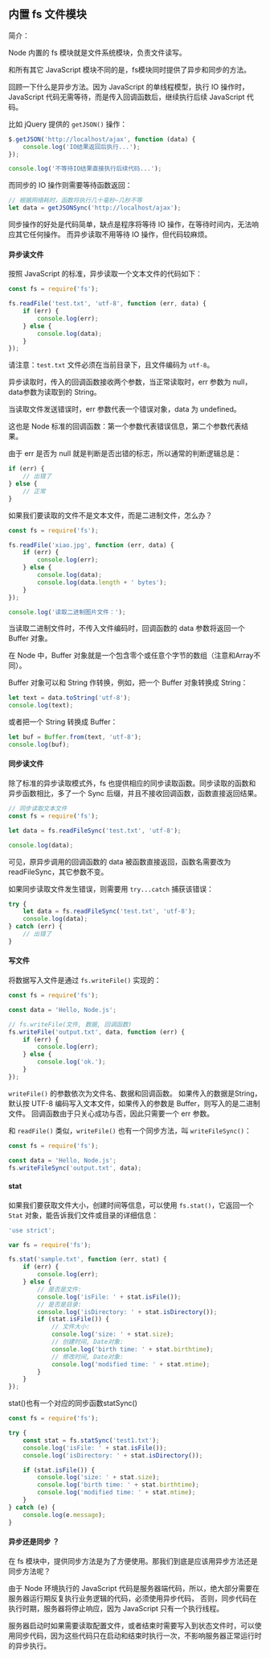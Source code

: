 ## 内置 fs 文件模块

简介：

Node 内置的 fs 模块就是文件系统模块，负责文件读写。

和所有其它 JavaScript 模块不同的是，fs模块同时提供了异步和同步的方法。

回顾一下什么是异步方法。因为 JavaScript 的单线程模型，执行 IO 操作时，JavaScript 代码无需等待，而是传入回调函数后，继续执行后续 JavaScript 代码。

比如 jQuery 提供的 `getJSON()` 操作：

```javascript
$.getJSON('http://localhost/ajax', function (data) {
    console.log('IO结果返回后执行...'); 
});

console.log('不等待IO结果直接执行后续代码...');
```

而同步的 IO 操作则需要等待函数返回：

```javascript
// 根据网络耗时，函数将执行几十毫秒~几秒不等
let data = getJSONSync('http://localhost/ajax');
```

同步操作的好处是代码简单，缺点是程序将等待 IO 操作，在等待时间内，无法响应其它任何操作。
而异步读取不用等待 IO 操作，但代码较麻烦。

#### 异步读文件

按照 JavaScript 的标准，异步读取一个文本文件的代码如下：

```javascript
const fs = require('fs');

fs.readFile('test.txt', 'utf-8', function (err, data) {
    if (err) {
        console.log(err);
    } else {
        console.log(data);
    }
});
```

请注意：`test.txt` 文件必须在当前目录下，且文件编码为 `utf-8`。

异步读取时，传入的回调函数接收两个参数，当正常读取时，err 参数为 null，data参数为读取到的 String。

当读取文件发送错误时，err 参数代表一个错误对象，data 为 undefined。

这也是 Node 标准的回调函数：第一个参数代表错误信息，第二个参数代表结果。

由于 err 是否为 null 就是判断是否出错的标志，所以通常的判断逻辑总是：

```javascript
if (err) {
    // 出错了
} else {
    // 正常
}
```

如果我们要读取的文件不是文本文件，而是二进制文件，怎么办？

```javascript
const fs = require('fs');

fs.readFile('xiao.jpg', function (err, data) {
    if (err) {
        console.log(err);
    } else {
        console.log(data);
        console.log(data.length + ' bytes');
    }
});

console.log('读取二进制图片文件：');
```

当读取二进制文件时，不传入文件编码时，回调函数的 data 参数将返回一个 Buffer 对象。

在 Node 中，Buffer 对象就是一个包含零个或任意个字节的数组（注意和Array不同）。

Buffer 对象可以和 String 作转换，例如，把一个 Buffer 对象转换成 String：

```javascript
let text = data.toString('utf-8');
console.log(text);
```

或者把一个 String 转换成 Buffer：

```javascript
let buf = Buffer.from(text, 'utf-8');
console.log(buf);
```

#### 同步读文件

除了标准的异步读取模式外，fs 也提供相应的同步读取函数。同步读取的函数和异步函数相比，多了一个 Sync 后缀，并且不接收回调函数，函数直接返回结果。

```javascript
// 同步读取文本文件
const fs = require('fs');

let data = fs.readFileSync('test.txt', 'utf-8');

console.log(data);
```

可见，原异步调用的回调函数的 data 被函数直接返回，函数名需要改为 readFileSync，其它参数不变。

如果同步读取文件发生错误，则需要用 `try...catch` 捕获该错误：

```javascript
try {
    let data = fs.readFileSync('test.txt', 'utf-8');
    console.log(data);
} catch (err) {
    // 出错了
}
```

#### 写文件

将数据写入文件是通过 `fs.writeFile()` 实现的：

```javascript
const fs = require('fs');

const data = 'Hello, Node.js';

// fs.writeFile(文件, 数据, 回调函数)
fs.writeFile('output.txt', data, function (err) {
    if (err) {
        console.log(err);
    } else {
        console.log('ok.');
    }
});
```

`writeFile()` 的参数依次为文件名、数据和回调函数。
如果传入的数据是String，默认按 UTF-8 编码写入文本文件，如果传入的参数是 Buffer，则写入的是二进制文件。
回调函数由于只关心成功与否，因此只需要一个 err 参数。

和 `readFile()` 类似，`writeFile()` 也有一个同步方法，叫 `writeFileSync()`：

```javascript
const fs = require('fs');

const data = 'Hello, Node.js';
fs.writeFileSync('output.txt', data);
```

#### stat

如果我们要获取文件大小，创建时间等信息，可以使用 `fs.stat()`，它返回一个 `Stat` 对象，能告诉我们文件或目录的详细信息：

```javascript
'use strict';

var fs = require('fs');

fs.stat('sample.txt', function (err, stat) {
    if (err) {
        console.log(err);
    } else {
        // 是否是文件:
        console.log('isFile: ' + stat.isFile());
        // 是否是目录:
        console.log('isDirectory: ' + stat.isDirectory());
        if (stat.isFile()) {
            // 文件大小:
            console.log('size: ' + stat.size);
            // 创建时间, Date对象:
            console.log('birth time: ' + stat.birthtime);
            // 修改时间, Date对象:
            console.log('modified time: ' + stat.mtime);
        }
    }
});
```

stat()也有一个对应的同步函数statSync()

```javascript
const fs = require('fs');

try {
    const stat = fs.statSync('test1.txt');
    console.log('isFile: ' + stat.isFile());
    console.log('isDirectory: ' + stat.isDirectory());

    if (stat.isFile()) {
        console.log('size: ' + stat.size);
        console.log('birth time: ' + stat.birthtime);
        console.log('modified time: ' + stat.mtime);
    }
} catch (e) {
    console.log(e.message);
}
```

#### 异步还是同步 ？

在 fs 模块中，提供同步方法是为了方便使用。那我们到底是应该用异步方法还是同步方法呢？

由于 Node 环境执行的 JavaScript 代码是服务器端代码，所以，绝大部分需要在服务器运行期反复执行业务逻辑的代码，必须使用异步代码，
否则，同步代码在执行时期，服务器将停止响应，因为 JavaScript 只有一个执行线程。

服务器启动时如果需要读取配置文件，或者结束时需要写入到状态文件时，可以使用同步代码，因为这些代码只在启动和结束时执行一次，不影响服务器正常运行时的异步执行。